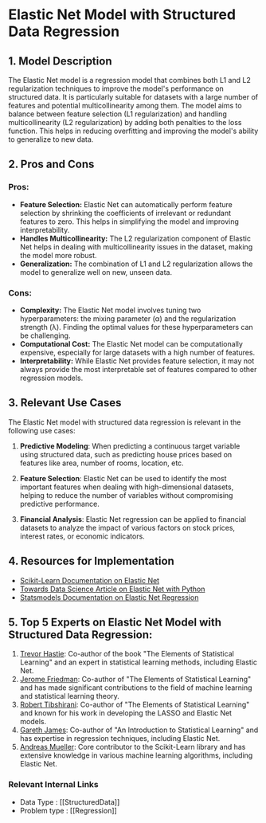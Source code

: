 # Elastic Net Model with Structured Data Regression

## 1. Model Description
The Elastic Net model is a regression model that combines both L1 and L2 regularization techniques to improve the model's performance on structured data. It is particularly suitable for datasets with a large number of features and potential multicollinearity among them. The model aims to balance between feature selection (L1 regularization) and handling multicollinearity (L2 regularization) by adding both penalties to the loss function. This helps in reducing overfitting and improving the model's ability to generalize to new data.

## 2. Pros and Cons

### Pros:
- **Feature Selection:** Elastic Net can automatically perform feature selection by shrinking the coefficients of irrelevant or redundant features to zero. This helps in simplifying the model and improving interpretability.
- **Handles Multicollinearity:** The L2 regularization component of Elastic Net helps in dealing with multicollinearity issues in the dataset, making the model more robust.
- **Generalization:** The combination of L1 and L2 regularization allows the model to generalize well on new, unseen data.

### Cons:
- **Complexity:** The Elastic Net model involves tuning two hyperparameters: the mixing parameter (α) and the regularization strength (λ). Finding the optimal values for these hyperparameters can be challenging.
- **Computational Cost:** The Elastic Net model can be computationally expensive, especially for large datasets with a high number of features.
- **Interpretability:** While Elastic Net provides feature selection, it may not always provide the most interpretable set of features compared to other regression models.

## 3. Relevant Use Cases
The Elastic Net model with structured data regression is relevant in the following use cases:

1. **Predictive Modeling**: When predicting a continuous target variable using structured data, such as predicting house prices based on features like area, number of rooms, location, etc.

2. **Feature Selection**: Elastic Net can be used to identify the most important features when dealing with high-dimensional datasets, helping to reduce the number of variables without compromising predictive performance.

3. **Financial Analysis**: Elastic Net regression can be applied to financial datasets to analyze the impact of various factors on stock prices, interest rates, or economic indicators.

## 4. Resources for Implementation

- [Scikit-Learn Documentation on Elastic Net](https://scikit-learn.org/stable/modules/generated/sklearn.linear_model.ElasticNet.html)
- [Towards Data Science Article on Elastic Net with Python](https://towardsdatascience.com/elastic-net-regularization-for-regression-datasets-1d702395f264)
- [Statsmodels Documentation on Elastic Net Regression](https://www.statsmodels.org/stable/glm.html#module-statsmodels.genmod.generalized_linear_model)

## 5. Top 5 Experts on Elastic Net Model with Structured Data Regression:
1. [Trevor Hastie](https://github.com/trevorhastie): Co-author of the book "The Elements of Statistical Learning" and an expert in statistical learning methods, including Elastic Net.
2. [Jerome Friedman](https://github.com/jhfjhfj1): Co-author of "The Elements of Statistical Learning" and has made significant contributions to the field of machine learning and statistical learning theory.
3. [Robert Tibshirani](https://github.com/RobTibshirani): Co-author of "The Elements of Statistical Learning" and known for his work in developing the LASSO and Elastic Net models.
4. [Gareth James](https://github.com/asadoughi): Co-author of "An Introduction to Statistical Learning" and has expertise in regression techniques, including Elastic Net.
5. [Andreas Mueller](https://github.com/amueller): Core contributor to the Scikit-Learn library and has extensive knowledge in various machine learning algorithms, including Elastic Net.


 ### Relevant Internal Links
- Data Type : [[StructuredData]]
- Problem type : [[Regression]]
